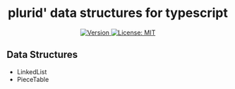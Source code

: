 <h1 align="center">
    plurid' data structures for typescript
</h1>

<p align="center">
    <a target="_blank" href="https://www.npmjs.com/package/@plurid/plurid-data-structures">
        <img src="https://img.shields.io/npm/v/@plurid/plurid-data-structures.svg?logo=npm&colorB=1380C3&style=for-the-badge" alt="Version">
    </a>
    <a target="_blank" href="https://github.com/plurid/plurid-data-structures-typescript/blob/master/LICENSE">
        <img src="https://img.shields.io/badge/license-MIT-blue.svg?colorB=1380C3&style=for-the-badge" alt="License: MIT">
    </a>
</p>




## Data Structures

+ LinkedList
+ PieceTable
